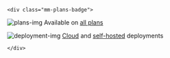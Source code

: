 ```{raw} html
<div class="mm-plans-badge">
```

![plans-img](/_static/images/badges/flag_icon.svg) Available on [all plans](../../about/plans.html)

![deployment-img](/_static/images/badges/deployment_icon.svg) [Cloud](https://mattermost.com/sign-up/) and [self-hosted](https://mattermost.com/download/) deployments

```{raw} html
</div>
```